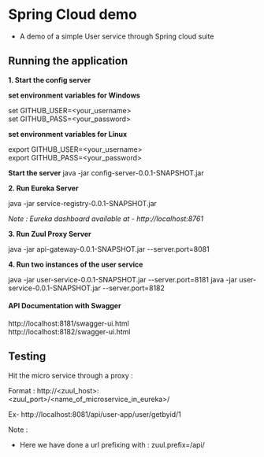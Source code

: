 
# Spring Cloud demo

* A demo of a simple User service through Spring cloud suite

## Running the application

**1. Start the config server**

**set environment variables for Windows** 

set GITHUB_USER=<your_username>  
set GITHUB_PASS=<your_password>

**set environment variables for Linux**

export GITHUB_USER=<your_username>  
export GITHUB_PASS=<your_password>

**Start the server**
java -jar config-server-0.0.1-SNAPSHOT.jar

**2. Run Eureka Server**

java -jar service-registry-0.0.1-SNAPSHOT.jar

*Note : Eureka dashboard available at - http://localhost:8761*

**3. Run Zuul Proxy Server**

java -jar api-gateway-0.0.1-SNAPSHOT.jar --server.port=8081

**4. Run two instances of the user service**

java -jar user-service-0.0.1-SNAPSHOT.jar --server.port=8181
java -jar user-service-0.0.1-SNAPSHOT.jar --server.port=8182

#### API Documentation with Swagger

http://localhost:8181/swagger-ui.html  
http://localhost:8182/swagger-ui.html

## Testing

Hit the micro service through a proxy :

Format : http://<zuul_host>:<zuul_port>/<name_of_microservice_in_eureka>/<url>

Ex- http://localhost:8081/api/user-app/user/getbyid/1

Note : 

* Here we have done a url prefixing with : zuul.prefix=/api/ 